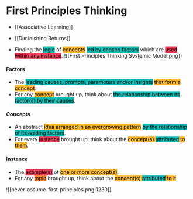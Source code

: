 # First Principles Thinking
- [[Associative Learning]]
- [[Diminishing Returns]]

- Finding the <mark style='background:#0fb9b1'>logic</mark> of <mark style='background:#f7b731'>concepts</mark> <mark style='background:#0fb9b1'>led by chosen factors</mark> which are <mark style='background:#eb3b5a'>used within any instance</mark>.
![[First Principles Thinking Systemic Model.png]]
#### Factors
- The <mark style='background:#0fb9b1'>leading causes, prompts, parameters and/or insights</mark> <mark style='background:#f7b731'>that form a concept</mark>.
- For any <mark style='background:#f7b731'>concept</mark> brought up, think about <mark style='background:#0fb9b1'>the relationship between its factor(s) by their causes</mark>.

#### Concepts
- An abstract <mark style='background:#f7b731'>idea arranged in an evergrowing pattern</mark> <mark style='background:#0fb9b1'>by the relationship of its leading factors</mark>.
- For every <mark style='background:#eb3b5a'>instance</mark> brought up, think about the <mark style='background:#f7b731'>concept(s) <mark style='background:#0fb9b1'>attributed</mark> to them</mark>.

#### Instance
- The <mark style='background:#eb3b5a'>example(s)</mark> of <mark style='background:#f7b731'>one or more concept(s)</mark>.
- For any <mark style='background:#fa8231'>topic</mark> brought up, think about the <mark style='background:#f7b731'>concept(s) <mark style='background:#0fb9b1'>attributed</mark> to it</mark>.

![[never-assume-first-principles.png|1230]]